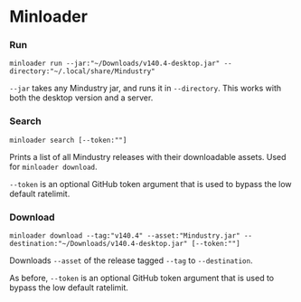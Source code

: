 # Minloader

### Run

`minloader run --jar:"~/Downloads/v140.4-desktop.jar" --directory:"~/.local/share/Mindustry"`

`--jar` takes any Mindustry jar, and runs it in `--directory`. This works with both the desktop version and a server.

### Search

`minloader search [--token:""]`

Prints a list of all Mindustry releases with their downloadable assets. Used for `minloader download`.

`--token` is an optional GitHub token argument that is used to bypass the low default ratelimit.

### Download

`minloader download --tag:"v140.4" --asset:"Mindustry.jar" --destination:"~/Downloads/v140.4-desktop.jar" [--token:""]`

Downloads `--asset` of the release tagged `--tag` to `--destination`.

As before, `--token` is an optional GitHub token argument that is used to bypass the low default ratelimit.
